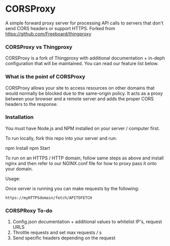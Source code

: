 CORSProxy
==========

A simple forward proxy server for processing API calls to servers that don't send CORS headers or support HTTPS. Forked from https://github.com/Freeboard/thingproxy

### CORSProxy vs Thingproxy

CORSProxy is a fork of Thingproxy with additional documentation + in-deph configuration that will be maintained. You can read our feature list below.

### What is the point of CORSProxy

CORSProxy allows your site to access resources on other domains that would normally be blocked due to the same-origin policy. It acts as a proxy between your browser and a remote server and adds the proper CORS headers to the response.

### Installation

You must have Node.js and NPM installed on your server / computer first. 

To run locally, fork this repo into your server and run:

npm Install
npm Start

To run on an HTTPS / HTTP domain, follow same steps as above and install nginx and then refer to our NGINX.conf file for how to proxy pass it onto your domain.

Usage:

Once server is running you can make requests by the following:

```
https://myHTTPSdomain/fetch/APITOFETCH
```

### CORSPRoxy To-do
1. Config.json documentation + additional values to whitelist IP's, request URLS
2. Throttle requests and set max requests / s
3. Send specific headers depending on the request
